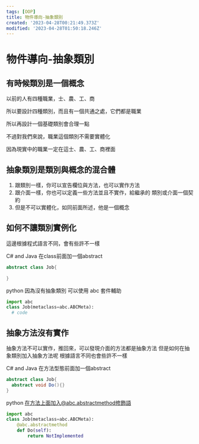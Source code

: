 ```yaml
---
tags: [OOP]
title: 物件導向-抽象類別
created: '2023-04-28T00:21:49.373Z'
modified: '2023-04-28T01:50:18.246Z'
---
```


# 物件導向-抽象類別

## 有時候類別是一個概念

以前的人有四種職業，士、農、工、商

所以要設計四種類別，而且有一個共通之處，它們都是職業

所以再設計一個基礎類別會合理一點

不過對我們來說，職業這個類別不需要實體化

因為現實中的職業一定在這士、農、工、商裡面

## 抽象類別是類別與概念的混合體

1. 跟類別一樣，你可以宣告欄位與方法，也可以實作方法
2. 跟介面一樣，你也可以定義一些方法並且不實作，給繼承的
類別或介面一個契約
3. 但是不可以實體化，如同前面所述，他是一個概念

## 如何不讓類別實例化

這邊根據程式語言不同，會有些許不一樣

C# and Java 在class前面加一個abstract

```csharp
abstract class Job{
 
}
```

python 因為沒有抽象類別
可以使用 abc 套件輔助


```python
import abc
class Job(metaclass=abc.ABCMeta):
  # code 
```

## 抽象方法沒有實作
抽象方法不可以實作，推回來，可以發現介面的方法都是抽象方法
但是如何在抽象類別加入抽象方法呢
根據語言不同也會些許不一樣

C# and Java 在方法型態前面加一個abstract
```csharp
abstract class Job{
  abstract void Do(){}
}
```

python 在方法上面加入@abc.abstractmethod修飾語

```python
import abc
class Job(metaclass=abc.ABCMeta):
    @abc.abstractmethod
    def Do(self):
        return NotImplemented
```
 



